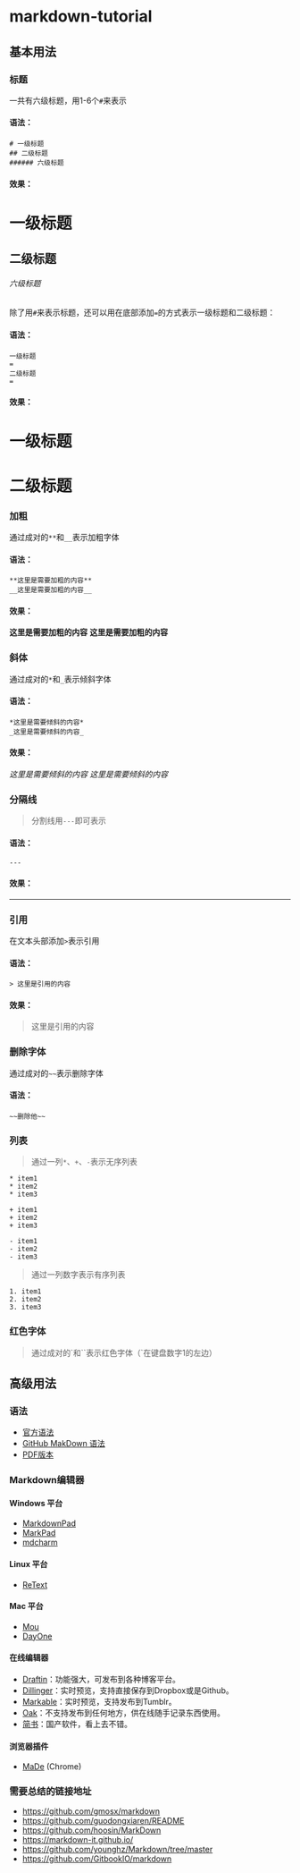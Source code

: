 # markdown-tutorial

## 基本用法

### 标题

一共有六级标题，用1-6个`#`来表示

#### 语法：
```
# 一级标题
## 二级标题
###### 六级标题
```

#### 效果：

# 一级标题
## 二级标题
###### 六级标题

除了用`#`来表示标题，还可以用在底部添加`=`的方式表示一级标题和二级标题：

#### 语法：

```
一级标题
=
二级标题
=
```

#### 效果：

一级标题
=
二级标题
=



### 加粗

通过成对的`**`和`__`表示加粗字体

#### 语法：

```
**这里是需要加粗的内容**
__这里是需要加粗的内容__
```

#### 效果：

**这里是需要加粗的内容**
__这里是需要加粗的内容__

### 斜体

通过成对的`*`和`_`表示倾斜字体

#### 语法：

```
*这里是需要倾斜的内容*
_这里是需要倾斜的内容_
```

#### 效果：

*这里是需要倾斜的内容*
_这里是需要倾斜的内容_

### 分隔线

> 分割线用`---`即可表示

#### 语法：
```
---
```

#### 效果：
---

### 引用

在文本头部添加`>`表示引用

#### 语法：
```
> 这里是引用的内容
```

#### 效果：
> 这里是引用的内容

### 删除字体

通过成对的`~~`表示删除字体

#### 语法：
```
~~删除他~~
```


### 列表

> 通过一列`*`、`+`、`-`表示无序列表

```
* item1
* item2
* item3
```
```
+ item1
+ item2
+ item3
```
```
- item1
- item2
- item3
```

> 通过一列数字表示有序列表

```
1. item1
2. item2
3. item3
```

### 红色字体

> 通过成对的\`和\`\`表示红色字体（`在键盘数字1的左边）





## 高级用法



### 语法

* [官方语法](http://daringfireball.net/projects/markdown/syntax)
* [GitHub MakDown 语法](https://github.com/mojombo/github-flavored-markdown/issues/1)
* [PDF版本](./src/MarkDown%E8%BD%BB%E9%87%8F%E7%BA%A7%E6%A0%87%E8%AE%B0%E8%AF%AD%E8%A8%80.pdf?raw=true)

### Markdown编辑器

#### Windows 平台

* [MarkdownPad](http://markdownpad.com/)
* [MarkPad](http://code52.org/DownmarkerWPF/)
* [mdcharm](http://www.mdcharm.com/)

#### Linux 平台

* [ReText](http://sourceforge.net/p/retext/home/ReText/)

#### Mac 平台

* [Mou](http://mouapp.com/)
* [DayOne](http://dayoneapp.com/)

#### 在线编辑器

* [Draftin](https://draftin.com/)：功能强大，可发布到各种博客平台。
* [Dillinger](http://dillinger.io/)：实时预览，支持直接保存到Dropbox或是Github。
* [Markable](http://markable.in/)：实时预览，支持发布到Tumblr。
* [Oak](http://oakoutliner.com/)：不支持发布到任何地方，供在线随手记录东西使用。
* [简书](http://jianshu.io/)：国产软件，看上去不错。

#### 浏览器插件

* [MaDe](https://chrome.google.com/webstore/detail/oknndfeeopgpibecfjljjfanledpbkog) (Chrome)







### 需要总结的链接地址

* https://github.com/gmosx/markdown
* https://github.com/guodongxiaren/README
* https://github.com/hoosin/MarkDown
* https://markdown-it.github.io/
* https://github.com/younghz/Markdown/tree/master
* https://github.com/GitbookIO/markdown
